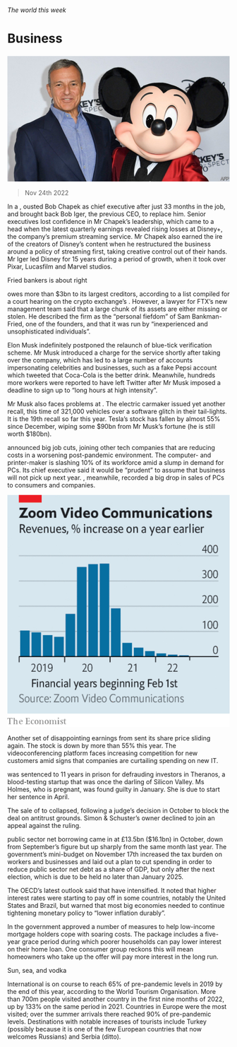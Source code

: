 ###### The world this week

# Business 

#####  

![image](images/20221126_WWP501.jpg) 

> Nov 24th 2022 

In a ,  ousted Bob Chapek as chief executive after just 33 months in the job, and brought back Bob Iger, the previous CEO, to replace him. Senior executives lost confidence in Mr Chapek’s leadership, which came to a head when the latest quarterly earnings revealed rising losses at Disney+, the company’s premium streaming service. Mr Chapek also earned the ire of the creators of Disney’s content when he restructured the business around a policy of streaming first, taking creative control out of their hands. Mr Iger led Disney for 15 years during a period of growth, when it took over Pixar, Lucasfilm and Marvel studios. 

Fried bankers is about right

 owes more than $3bn to its largest creditors, according to a list compiled for a court hearing on the crypto exchange’s . However, a lawyer for FTX’s new management team said that a large chunk of its assets are either missing or stolen. He described the firm as the “personal fiefdom” of Sam Bankman-Fried, one of the founders, and that it was run by “inexperienced and unsophisticated individuals”. 

Elon Musk indefinitely postponed the relaunch of  blue-tick verification scheme. Mr Musk introduced a charge for the service shortly after taking over the company, which has led to a large number of accounts impersonating celebrities and businesses, such as a fake Pepsi account which tweeted that Coca-Cola is the better drink. Meanwhile, hundreds more workers were reported to have left Twitter after Mr Musk imposed a deadline to sign up to “long hours at high intensity”. 

Mr Musk also faces problems at . The electric carmaker issued yet another recall, this time of 321,000 vehicles over a software glitch in their tail-lights. It is the 19th recall so far this year. Tesla’s stock has fallen by almost 55% since December, wiping some $90bn from Mr Musk’s fortune (he is still worth $180bn). 

 announced big job cuts, joining other tech companies that are reducing costs in a worsening post-pandemic environment. The computer- and printer-maker is slashing 10% of its workforce amid a slump in demand for PCs. Its chief executive said it would be “prudent” to assume that business will not pick up next year. , meanwhile, recorded a big drop in sales of PCs to consumers and companies. 

![image](images/20221126_WWC863.png) 


Another set of disappointing earnings from  sent its share price sliding again. The stock is down by more than 55% this year. The videoconferencing platform faces increasing competition for new customers amid signs that companies are curtailing spending on new IT. 

 was sentenced to 11 years in prison for defrauding investors in Theranos, a blood-testing startup that was once the darling of Silicon Valley. Ms Holmes, who is pregnant, was found guilty in January. She is due to start her sentence in April.

The sale of  to collapsed, following a judge’s decision in October to block the deal on antitrust grounds. Simon &amp; Schuster’s owner declined to join an appeal against the ruling.

 public sector net borrowing came in at £13.5bn ($16.1bn) in October, down from September’s figure but up sharply from the same month last year. The government’s mini-budget on November 17th increased the tax burden on workers and businesses and laid out a plan to cut spending in order to reduce public sector net debt as a share of GDP, but only after the next election, which is due to be held no later than January 2025. 

The OECD’s latest outlook said that  have intensified. It noted that higher interest rates were starting to pay off in some countries, notably the United States and Brazil, but warned that most big economies needed to continue tightening monetary policy to “lower inflation durably”. 

In  the government approved a number of measures to help low-income mortgage holders cope with soaring costs. The package includes a five-year grace period during which poorer households can pay lower interest on their home loan. One consumer group reckons this will mean homeowners who take up the offer will pay more interest in the long run. 

Sun, sea, and vodka

International  is on course to reach 65% of pre-pandemic levels in 2019 by the end of this year, according to the World Tourism Organisation. More than 700m people visited another country in the first nine months of 2022, up by 133% on the same period in 2021. Countries in Europe were the most visited; over the summer arrivals there reached 90% of pre-pandemic levels. Destinations with notable increases of tourists include Turkey (possibly because it is one of the few European countries that now welcomes Russians) and Serbia (ditto). 

